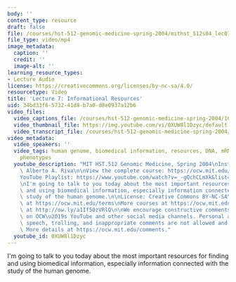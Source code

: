 ```yaml
---
body: ''
content_type: resource
draft: false
file: /courses/hst-512-genomic-medicine-spring-2004/mithst_512s04_lec07_360p_16_9.mp4
file_type: video/mp4
image_metadata:
  caption: ''
  credit: ''
  image-alt: ''
learning_resource_types:
- Lecture Audio
license: https://creativecommons.org/licenses/by-nc-sa/4.0/
resourcetype: Video
title: 'Lecture 7: Informational Resources'
uid: 34bd33f6-5732-41d8-b7a0-d8e0937a12b6
video_files:
  video_captions_file: /courses/hst-512-genomic-medicine-spring-2004/1CWBR1LRdiJuFNatBc9jutlJPO_Shhhtd_transcript.webvtt
  video_thumbnail_file: https://img.youtube.com/vi/0XUW8l1Dzyc/default.jpg
  video_transcript_file: /courses/hst-512-genomic-medicine-spring-2004/1CWBR1LRdiJuFNatBc9jutlJPO_Shhhtd_transcript.pdf
video_metadata:
  video_speakers: ''
  video_tags: human genome, biomedical information, resources, DNA, mRNA, genotype,
    phenotypes
  youtube_description: "MIT HST.512 Genomic Medicine, Spring 2004\nInstructor: Dr.\
    \ Alberto A. Riva\n\nView the complete course: https://ocw.mit.edu/courses/hst-512-genomic-medicine-spring-2004/\n\
    YouTube Playlist: https://www.youtube.com/watch?v=_-gQchCLmXk&list=PLUl4u3cNGP613PJMNmRjAIdBr76goU1V5\n\
    \nI'm going to talk to you today about the most important resources for finding\
    \ and using biomedical information, especially information connected with the\
    \ study of the human genome.\n\nLicense: Creative Commons BY-NC-SA\nMore information\
    \ at https://ocw.mit.edu/terms\nMore courses at https://ocw.mit.edu\nSupport OCW\
    \ at http://ow.ly/a1If50zVRlQ\n\nWe encourage constructive comments and discussion\
    \ on OCW\u2019s YouTube and other social media channels. Personal attacks, hate\
    \ speech, trolling, and inappropriate comments are not allowed and may be removed.\
    \ More details at https://ocw.mit.edu/comments."
  youtube_id: 0XUW8l1Dzyc
---
```

I'm going to talk to you today about the most important resources for finding and using biomedical information, especially information connected with the study of the human genome.